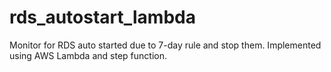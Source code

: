 # rds_autostart_lambda
Monitor for RDS auto started due to 7-day rule and stop them. Implemented using AWS Lambda and step function.
